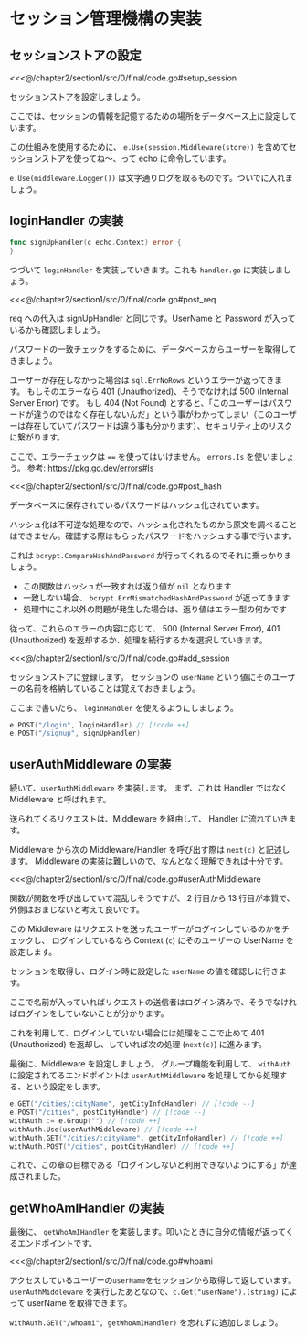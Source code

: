 # セッション管理機構の実装

## セッションストアの設定

<<<@/chapter2/section1/src/0/final/code.go#setup_session

セッションストアを設定しましょう。

ここでは、セッションの情報を記憶するための場所をデータベース上に設定しています。

この仕組みを使用するために、 `e.Use(session.Middleware(store))` を含めてセッションストアを使ってね〜、って echo に命令しています。

`e.Use(middleware.Logger())` は文字通りログを取るものです。ついでに入れましょう。

## loginHandler の実装

```go
func signUpHandler(c echo.Context) error {
}
```

つづいて `loginHandler` を実装していきます。これも `handler.go` に実装しましょう。

<<<@/chapter2/section1/src/0/final/code.go#post_req

req への代入は signUpHandler と同じです。UserName と Password が入っているかも確認しましょう。

パスワードの一致チェックをするために、データベースからユーザーを取得してきましょう。

ユーザーが存在しなかった場合は `sql.ErrNoRows` というエラーが返ってきます。
もしそのエラーなら 401 (Unauthorized)、そうでなければ 500 (Internal Server Error) です。
もし 404 (Not Found) とすると、「このユーザーはパスワードが違うのではなく存在しないんだ」という事がわかってしまい（このユーザーは存在していてパスワードは違う事も分かります）、セキュリティ上のリスクに繋がります。

ここで、エラーチェックは `==` を使ってはいけません。 `errors.Is` を使いましょう。 参考: https://pkg.go.dev/errors#Is

<<<@/chapter2/section1/src/0/final/code.go#post_hash

データベースに保存されているパスワードはハッシュ化されています。

ハッシュ化は不可逆な処理なので、ハッシュ化されたものから原文を調べることはできません。確認する際はもらったパスワードをハッシュする事で行います。

これは `bcrypt.CompareHashAndPassword` が行ってくれるのでそれに乗っかりましょう。

- この関数はハッシュが一致すれば返り値が `nil` となります
- 一致しない場合、 `bcrypt.ErrMismatchedHashAndPassword` が返ってきます
- 処理中にこれ以外の問題が発生した場合は、返り値はエラー型の何かです

従って、これらのエラーの内容に応じて、 500 (Internal Server Error), 401 (Unauthorized) を返却するか、処理を続行するかを選択していきます。

<<<@/chapter2/section1/src/0/final/code.go#add_session

セッションストアに登録します。
セッションの `userName` という値にそのユーザーの名前を格納していることは覚えておきましょう。

ここまで書いたら、 `loginHandler` を使えるようにしましょう。

```go
e.POST("/login", loginHandler) // [!code ++]
e.POST("/signup", signUpHandler)
```

## userAuthMiddleware の実装

続いて、`userAuthMiddleware` を実装します。
まず、これは Handler ではなく Middleware と呼ばれます。

送られてくるリクエストは、Middleware を経由して、 Handler に流れていきます。

Middleware から次の Middleware/Handler を呼び出す際は `next(c)` と記述します。 Middleware の実装は難しいので、なんとなく理解できれば十分です。

<<<@/chapter2/section1/src/0/final/code.go#userAuthMiddleware

関数が関数を呼び出していて混乱しそうですが、 2 行目から 13 行目が本質で、外側はおまじないと考えて良いです。

この Middleware はリクエストを送ったユーザーがログインしているのかをチェックし、
ログインしているなら Context (`c`) にそのユーザーの UserName を設定します。

セッションを取得し、ログイン時に設定した `userName` の値を確認しに行きます。

ここで名前が入っていればリクエストの送信者はログイン済みで、そうでなければログインをしていないことが分かります。

これを利用して、ログインしていない場合には処理をここで止めて 401 (Unauthorized) を返却し、していれば次の処理 (`next(c)`)
に進みます。

最後に、Middleware を設定しましょう。
グループ機能を利用して、 `withAuth` に設定されてるエンドポイントは `userAuthMiddleware` を処理してから処理する、という設定をします。

```go
e.GET("/cities/:cityName", getCityInfoHandler) // [!code --]
e.POST("/cities", postCityHandler) // [!code --]
withAuth := e.Group("") // [!code ++]
withAuth.Use(userAuthMiddleware) // [!code ++]
withAuth.GET("/cities/:cityName", getCityInfoHandler) // [!code ++]
withAuth.POST("/cities", postCityHandler) // [!code ++]
```

これで、この章の目標である「ログインしないと利用できないようにする」が達成されました。

## getWhoAmIHandler の実装

最後に、 `getWhoAmIHandler` を実装します。叩いたときに自分の情報が返ってくるエンドポイントです。

<<<@/chapter2/section1/src/0/final/code.go#whoami

アクセスしているユーザーの`userName`をセッションから取得して返しています。
`userAuthMiddleware` を実行したあとなので、`c.Get("userName").(string)` によって userName を取得できます。

`withAuth.GET("/whoami", getWhoAmIHandler)` を忘れずに追加しましょう。
